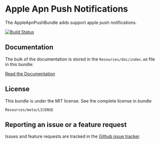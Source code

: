 Apple Apn Push Notifications
============================

The AppleApnPushBundle adds support apple push notifications.

[![Build Status](https://travis-ci.org/ZhukV/AppleApnPushBundle.png)](https://travis-ci.org/ZhukV/AppleApnPushBundle)

Documentation
-------------

The bulk of the documentation is stored in the `Resources/doc/index.md`
file in this bundle:

[Read the Documentation](Resources/doc/index.md)

License
-------

This bundle is under the MIT license. See the complete license in bundle

```
Resources/meta/LICENSE
```

Reporting an issue or a feature request
---------------------------------------

Issues and feature requests are tracked in the [Github issue tracker](https://github.com/ZhukV/AppleApnPushBundle/issues).
